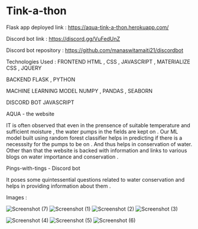 # Tink-a-thon

Flask app deployed link : https://aqua-tink-a-thon.herokuapp.com/

Discord bot link : https://discord.gg/VuFedUnZ

Discord bot  repository : https://github.com/manaswitamaiti21/discordbot

Technologies Used :
FRONTEND
HTML , CSS , JAVASCRIPT , MATERIALIZE CSS , JQUERY

BACKEND 
FLASK , PYTHON 

MACHINE LEARNING  MODEL 
NUMPY , PANDAS , SEABORN 

DISCORD BOT 
JAVASCRIPT 

AQUA - the website 

IT is often observed that even in the prensence of suitable temperature and sufficient moisture ,
the water pumps in the fields are kept on . Our ML model built using random forest classifier helps 
in predicting if there is a necesssity for the pumps to be on . And thus helps in conservation of water.
Other than that the website is backed with information and links to various blogs on water importance and conservation .

Pings-with-tings - Discord  bot 

It poses some quintessential questions related to water conservation and helps in providing information about them .

Images : 

![Screenshot (7)](https://user-images.githubusercontent.com/90750049/156702256-d3636494-acb4-4ef6-8163-5ce8e6ee36c7.png)
![Screenshot (1)](https://user-images.githubusercontent.com/90750049/156702268-b9a44203-820f-4612-8cec-63b6c6618847.png)
![Screenshot (2)](https://user-images.githubusercontent.com/90750049/156702272-3af2bf05-3a71-4ceb-a74d-e2c7b45a6b09.png)
![Screenshot (3)](https://user-images.githubusercontent.com/90750049/156702282-63353c90-9b98-4ca4-a4c1-64b8ce8faf84.png)

![Screenshot (4)](https://user-images.githubusercontent.com/90750049/156702289-e540e39d-4fc8-4865-9ed6-8fc6c2b4f942.png)
![Screenshot (5)](https://user-images.githubusercontent.com/90750049/156702305-8dacbe41-99aa-4d87-b099-1072487a9f2f.png)
![Screenshot (6)](https://user-images.githubusercontent.com/90750049/156702312-91142612-b17c-4f98-83f5-c6c452a15e89.png)
